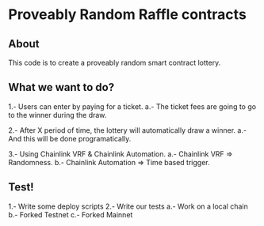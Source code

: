 # Proveably Random Raffle contracts

## About

This code is to create a proveably random smart contract lottery.

## What we want to do?

1.- Users can enter by paying for a ticket.
a.- The ticket fees are going to go to the winner during the draw.

2.- After X period of time, the lottery will automatically draw a winner.
a.- And this will be done programatically.

3.- Using Chainlink VRF & Chainlink Automation.
a.- Chainlink VRF => Randomness.
b.- Chainlink Automation => Time based trigger.

## Test!

1.- Write some deploy scripts
2.- Write our tests
a.- Work on a local chain
b.- Forked Testnet
c.- Forked Mainnet
